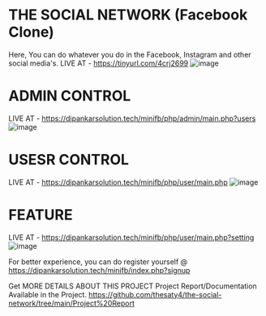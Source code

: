 # THE SOCIAL NETWORK (Facebook Clone)
Here, You can do whatever you do in the Facebook, Instagram and other social media's.
LIVE AT - https://tinyurl.com/4crj2699
![image](https://user-images.githubusercontent.com/57853305/146684118-3e1137ca-47c8-44fc-9292-574f6a0af23a.png)

# ADMIN CONTROL
LIVE AT - https://dipankarsolution.tech/minifb/php/admin/main.php?users
![image](https://user-images.githubusercontent.com/57853305/146684192-3b1ba095-e8a5-4dc3-a6bc-898037f44ca8.png)

# USESR CONTROL
LIVE AT - https://dipankarsolution.tech/minifb/php/user/main.php
![image](https://user-images.githubusercontent.com/57853305/146684335-d58c00d7-aa17-421f-b5ad-44c45a1d61e8.png)

# FEATURE
LIVE AT - https://dipankarsolution.tech/minifb/php/user/main.php?setting
![image](https://user-images.githubusercontent.com/57853305/146684381-7836279c-f7c8-4b2e-9477-58fc443438bc.png)

For better experience, you can do register yourself @ https://dipankarsolution.tech/minifb/index.php?signup

Get MORE DETAILS ABOUT THIS PROJECT
Project Report/Documentation Available in the Project.
https://github.com/thesaty4/the-social-network/tree/main/Project%20Report
